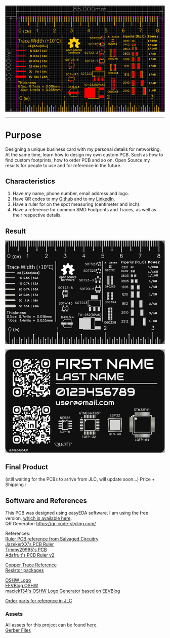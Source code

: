 ![Thumbnail](/assets/easyEDA_workspace.png)

---
# Purpose
Designing a unique business card with my personal details for networking.
At the same time, learn how to design my own custom PCB. Such as how to find custom footprints, how to order PCB and so on.
Open Source my results for people to use and for reference in the future.

## Characteristics
1. Have my name, phone number, email address and logo.
2. Have QR codes to my [Github](https://github.com/bropenguin847) and to my [LinkedIn](https://www.linkedin.com/in/lim-yeow-sheng/).
3. Have a ruler for on the spot measuring (centimeter and inch).
4. Have a reference for common SMD Footprints and Traces, as well as their respective details.

## Result
![Top Layer](/assets/Top_Layer_Ruler.png "Top Layer")

![Bottom Layer](/assets/Bottom_Layer_Ruler.png "Bottom Layer")

## Final Product
(still waiting for the PCBs to arrive from JLC, will update soon...)
Price + Shipping : 

## Software and References
This PCB was designed using easyEDA software. I am using the free version, [which is available here](https://easyeda.com/page/download).
<br>
QR Generator: https://qr-code-styling.com/

References:<br>
[Ruler PCB reference from Salvaged Circuitry](https://www.salvagedcircuitry.com/pcb-business-card.html)<br>
[JazekerXX's PCB Ruler](https://oshwlab.com/JazekerXX/pcb-ruler)<br>
[Timmy29965's PCB](https://oshwlab.com/Timmy29965/pcb-lineal)<br>
[Adafruit's PCB Ruler v2](https://www.adafruit.com/product/1554)<br>

[Copper Trace Reference](https://www.pcbcart.com/article/content/copper-trace-and-capacity-relationship.html)<br>
[Resistor packages](https://eepower.com/resistor-guide/resistor-standards-and-codes/resistor-sizes-and-packages/)<br>

[OSHW Logo](https://github.com/OSHW/logo)<br>
[EEVBlog OSHW](https://www.eevblog.com/oshw/)<br>
[maciek134's OSHW Logo Generator based on EEVBlog](https://maciek134.github.io/oshw-logo-gen/)<br>

[Order parts for reference in JLC](https://jlcpcb.com/parts)<br>

### Assets
All assets for this project can be found [here](https://github.com/bropenguin847/PCB_Business_Card/tree/main/assets).<br>
[Gerber Files](https://github.com/bropenguin847/PCB_Business_Card/blob/main/assets/Gerber_Business_Card_Ruler.zip)
